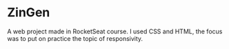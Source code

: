 # ZinGen
A web project made in RocketSeat course. I used CSS and HTML, the focus was to put on practice the topic of responsivity.

